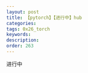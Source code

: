 ```yaml
---
layout: post
title: 【pytorch】【进行中】hub
categories:
tags: 0x26_torch
keywords:
description:
order: 263
---
```


进行中
